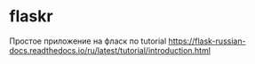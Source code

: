 # flaskr
Простое приложение на фласк по tutorial https://flask-russian-docs.readthedocs.io/ru/latest/tutorial/introduction.html
